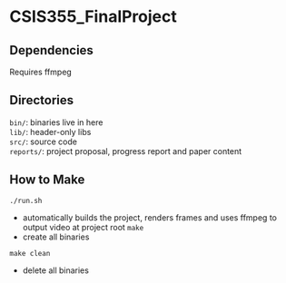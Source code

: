 # CSIS355_FinalProject

## Dependencies
Requires ffmpeg


## Directories
`bin/`: binaries live in here  
`lib/`: header-only libs  
`src/`: source code  
`reports/`: project proposal, progress report and paper content

## How to Make
`./run.sh`
  - automatically builds the project, renders frames and uses ffmpeg to output video at project root
`make`
  - create all binaries  

`make clean`
  - delete all binaries
